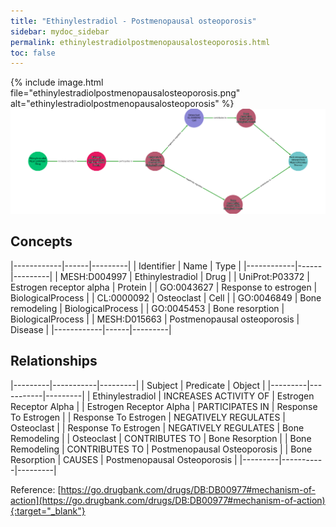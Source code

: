 ```yaml
---
title: "Ethinylestradiol - Postmenopausal osteoporosis"
sidebar: mydoc_sidebar
permalink: ethinylestradiolpostmenopausalosteoporosis.html
toc: false 
---
```


{% include image.html file="ethinylestradiolpostmenopausalosteoporosis.png" alt="ethinylestradiolpostmenopausalosteoporosis" %}![Path Visualization](/images/ethinylestradiolpostmenopausalosteoporosis.png)

## Concepts

|------------|------|---------|
| Identifier | Name | Type    |
|------------|------|---------|
| MESH:D004997 | Ethinylestradiol | Drug |
| UniProt:P03372 | Estrogen receptor alpha | Protein |
| GO:0043627 | Response to estrogen | BiologicalProcess |
| CL:0000092 | Osteoclast | Cell |
| GO:0046849 | Bone remodeling | BiologicalProcess |
| GO:0045453 | Bone resorption | BiologicalProcess |
| MESH:D015663 | Postmenopausal osteoporosis | Disease |
|------------|------|---------|

## Relationships

|---------|-----------|---------|
| Subject | Predicate | Object  |
|---------|-----------|---------|
| Ethinylestradiol | INCREASES ACTIVITY OF | Estrogen Receptor Alpha |
| Estrogen Receptor Alpha | PARTICIPATES IN | Response To Estrogen |
| Response To Estrogen | NEGATIVELY REGULATES | Osteoclast |
| Response To Estrogen | NEGATIVELY REGULATES | Bone Remodeling |
| Osteoclast | CONTRIBUTES TO | Bone Resorption |
| Bone Remodeling | CONTRIBUTES TO | Postmenopausal Osteoporosis |
| Bone Resorption | CAUSES | Postmenopausal Osteoporosis |
|---------|-----------|---------|

Reference: [https://go.drugbank.com/drugs/DB:DB00977#mechanism-of-action](https://go.drugbank.com/drugs/DB:DB00977#mechanism-of-action){:target="_blank"}